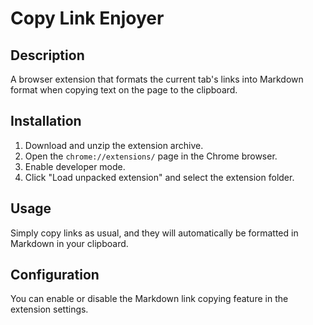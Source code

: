 # Copy Link Enjoyer

## Description
A browser extension that formats the current tab's links into Markdown format when copying text on the page to the clipboard.

## Installation
1. Download and unzip the extension archive.
2. Open the `chrome://extensions/` page in the Chrome browser.
3. Enable developer mode.
4. Click "Load unpacked extension" and select the extension folder.

## Usage
Simply copy links as usual, and they will automatically be formatted in Markdown in your clipboard.

## Configuration
You can enable or disable the Markdown link copying feature in the extension settings.

